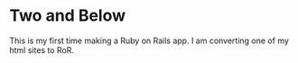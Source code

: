 # Two and Below
This is my first time making a Ruby on Rails app. I am converting
one of my html sites to RoR.
